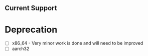 ## Current Support
# Deprecation
- [ ] x86_64
      - Very minor work is done and will need to be improved
- [ ] aarch32
